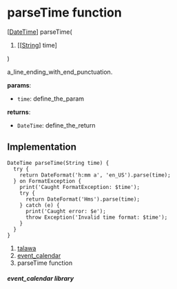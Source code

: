 
<div>

# parseTime function

</div>


[[DateTime](https://api.flutter.dev/flutter/dart-core/DateTime-class.html)]
parseTime(

1.  [[[String](https://api.flutter.dev/flutter/dart-core/String-class.html)]
    time]

)



a_line_ending_with_end_punctuation.

**params**:

-   `time`: define_the_param

**returns**:

-   `DateTime`: define_the_return



## Implementation

``` language-dart
DateTime parseTime(String time) {
  try {
    return DateFormat('h:mm a', 'en_US').parse(time);
  } on FormatException {
    print('Caught FormatException: $time');
    try {
      return DateFormat('Hms').parse(time);
    } catch (e) {
      print('Caught error: $e');
      throw Exception('Invalid time format: $time');
    }
  }
}
```







1.  [talawa](../index.html)
2.  [event_calendar](../views_after_auth_screens_events_event_calendar/)
3.  parseTime function

##### event_calendar library







